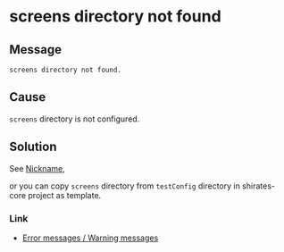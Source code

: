 # screens directory not found

## Message

`screens directory not found.`

## Cause

`screens` directory is not configured.

## Solution

See [Nickname](../../basic/selector_and_nickname/nickname/nickname.md),

or you can copy `screens` directory from `testConfig` directory in shirates-core project as template.

### Link

- [Error messages / Warning messages](../error_warning_messages.md)

